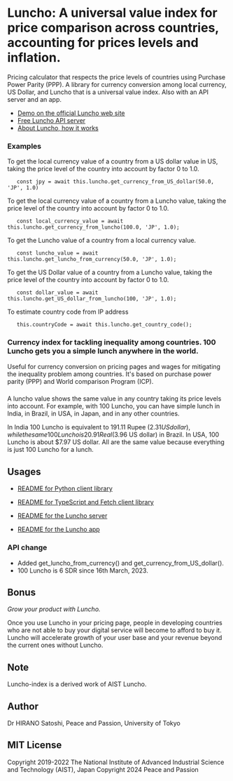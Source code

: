 # Luncho: A universal value index for price comparison across countries, accounting for prices levels and inflation.

Pricing calculator that respects the price levels of countries using Purchase Power Parity (PPP). A library for currency conversion among local currency, US Dollar, and Luncho that is a universal value index. Also with an API server and an app.

- [Demo on the official Luncho web site](https://luncho-index.org)
- [Free Luncho API server](https://luncho-index.org/v1/luncho-data?country_code=JP)
- [About Luncho, how it works](https://luncho-index.org/about)

### Examples

To get the local currency value of a country from a US dollar value in US, taking the
   price level of the country into account by factor 0 to 1.0.

   ```
      const jpy = await this.luncho.get_currency_from_US_dollar(50.0, 'JP', 1.0)
   ```

To get the local currency value of a country from a Luncho value, taking the
   price level of the country into account by factor 0 to 1.0.

   ```
      const local_currency_value = await this.luncho.get_currency_from_luncho(100.0, 'JP', 1.0);
   ```

 To get the Luncho value of a country from a local currency value.

   ```
      const luncho_value = await this.luncho.get_luncho_from_currency(50.0, 'JP', 1.0);
   ```

To get the US Dollar value of a country from a Luncho value, taking the
     price level of the country into account by factor 0 to 1.0.

   ```
      const dollar_value = await this.luncho.get_US_dollar_from_luncho(100, 'JP', 1.0);
   ```

To estimate country code from IP address

   ```
      this.countryCode = await this.luncho.get_country_code();
   ```


### Currency index for tackling inequality among countries. 100 Luncho gets you a simple lunch anywhere in the world.

Useful for currency conversion on pricing pages and wages for mitigating the inequality problem among countries. It's based on purchase power parity (PPP) and World comparison Program (ICP).

###

A luncho value shows the same value in any country taking its price levels into account. For example, with
      100 Luncho, you can have simple lunch in India, in Brazil, in USA, in Japan, and in any other
      countries.

In India 100 Luncho is equivalent to 191.11 Rupee ($2.31 US dollar), while the same 100 Luncho
      is 20.91 Real ($3.96 US dollar) in Brazil. In USA, 100 Luncho is about $7.97 US
        dollar. All are the same value because everything is just 100 Luncho for a lunch.

## Usages

- [README for Python client library](./luncho-python/README.markdown)
- [README for TypeScript and Fetch client library](./luncho-typescript-fetch/README.markdown)

- [README for the Luncho server](./server/README.org)
- [README for the Luncho app](./app/README.org)


### API change

- Added get_luncho_from_currency() and get_currency_from_US_dollar().
- 100 Luncho is 6 SDR since 16th March, 2023.

## Bonus

*Grow your product with Luncho.*

Once you use Luncho in your pricing page, people in developing countries who are not able to
buy your digital service will become to afford to buy it. Luncho will accelerate growth of
your user base and your revenue beyond the current ones without Luncho.

## Note

Luncho-index is a derived work of AIST Luncho.

## Author

Dr HIRANO Satoshi, Peace and Passion, University of Tokyo

## MIT License

Copyright 2019-2022 The National Institute of Advanced Industrial Science and Technology (AIST), Japan
Copyright 2024 Peace and Passion
